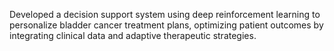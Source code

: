 Developed a decision support system using deep reinforcement learning to personalize bladder cancer
treatment plans, optimizing patient outcomes by integrating clinical data and adaptive therapeutic strategies.
